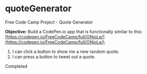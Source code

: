 # quoteGenerator
Free Code Camp Project - Quote Generator

**Objective:** Build a CodePen.io app that is functionally similar to this: [https://codepen.io/FreeCodeCamp/full/ONjoLe/](https://codepen.io/FreeCodeCamp/full/ONjoLe/).

1. I can click a button to show me a new random quote.
2. I can press a button to tweet out a quote.

Completed